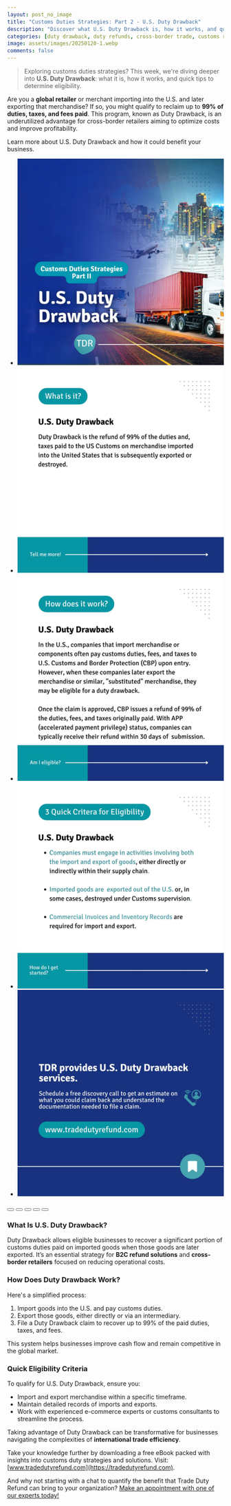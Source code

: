 ```yaml
---
layout: post_no_image
title: "Customs Duties Strategies: Part 2 - U.S. Duty Drawback"
description: "Discover what U.S. Duty Drawback is, how it works, and quick eligibility criteria for global retailers importing and exporting merchandise."
categories: [duty drawback, duty refunds, cross-border trade, customs regulations, global retailers]
image: assets/images/20250120-1.webp
comments: false
---
```


> Exploring customs duties strategies? This week, we're diving deeper into **U.S. Duty Drawback**: what it is, how it works, and quick tips to determine eligibility.

Are you a **global retailer** or merchant importing into the U.S. and later exporting that merchandise? If so, you might qualify to reclaim up to **99% of duties, taxes, and fees paid**. This program, known as Duty Drawback, is an underutilized advantage for cross-border retailers aiming to optimize costs and improve profitability.

Learn more about U.S. Duty Drawback and how it could benefit your business.

<div class="glide">
  <div class="glide__track" data-glide-el="track">
    <ul class="glide__slides">
      <li class="glide__slide"><img src="/assets/images/20250120-2.webp"></li>
      <li class="glide__slide"><img src="/assets/images/20250120-3.webp"></li>
      <li class="glide__slide"><img src="/assets/images/20250120-4.webp"></li>
      <li class="glide__slide"><img src="/assets/images/20250120-5.webp"></li>
      <li class="glide__slide"><img src="/assets/images/20250120-6.webp"></li>
    </ul>
  </div>
  <div class="glide__bullets" data-glide-el="controls[nav]">
    <button class="glide__bullet" data-glide-dir="=0"></button>
    <button class="glide__bullet" data-glide-dir="=1"></button>
    <button class="glide__bullet" data-glide-dir="=2"></button>
    <button class="glide__bullet" data-glide-dir="=3"></button>
    <button class="glide__bullet" data-glide-dir="=4"></button>
  </div>
</div>



### What Is U.S. Duty Drawback?  
Duty Drawback allows eligible businesses to recover a significant portion of customs duties paid on imported goods when those goods are later exported. It’s an essential strategy for **B2C refund solutions** and **cross-border retailers** focused on reducing operational costs.

### How Does Duty Drawback Work?  
Here's a simplified process:  
1. Import goods into the U.S. and pay customs duties.  
2. Export those goods, either directly or via an intermediary.  
3. File a Duty Drawback claim to recover up to 99% of the paid duties, taxes, and fees.

This system helps businesses improve cash flow and remain competitive in the global market.

### Quick Eligibility Criteria  
To qualify for U.S. Duty Drawback, ensure you:  
- Import and export merchandise within a specific timeframe.  
- Maintain detailed records of imports and exports.  
- Work with experienced e-commerce experts or customs consultants to streamline the process.

Taking advantage of Duty Drawback can be transformative for businesses navigating the complexities of **international trade efficiency**.

Take your knowledge further by downloading a free eBook packed with insights into customs duty strategies and solutions. Visit: [www.tradedutyrefund.com](https://tradedutyrefund.com).  

And why not starting with a chat to quantify the benefit that Trade Duty Refund can bring to your organization? [Make an appointment with one of our experts today!](https://tradedutyrefund.com/make-an-appointment.html)


<script src="https://cdnjs.cloudflare.com/ajax/libs/Glide.js/3.2.0/glide.min.js" integrity="sha512-IkLiryZhI6G4pnA3bBZzYCT9Ewk87U4DGEOz+TnRD3MrKqaUitt+ssHgn2X/sxoM7FxCP/ROUp6wcxjH/GcI5Q==" crossorigin="anonymous" referrerpolicy="no-referrer"></script>
<link rel="stylesheet" href="https://cdnjs.cloudflare.com/ajax/libs/Glide.js/3.2.0/css/glide.core.min.css" integrity="sha512-YQlbvfX5C6Ym6fTUSZ9GZpyB3F92hmQAZTO5YjciedwAaGRI9ccNs4iw2QTCJiSPheUQZomZKHQtuwbHkA9lgw==" crossorigin="anonymous" referrerpolicy="no-referrer" />
<link rel="stylesheet" href="https://cdnjs.cloudflare.com/ajax/libs/Glide.js/3.2.0/css/glide.theme.min.css" integrity="sha512-wCwx+DYp8LDIaTem/rpXubV/C1WiNRsEVqoztV0NZm8tiTvsUeSlA/Uz02VTGSiqfzAHD4RnqVoevMcRZgYEcQ==" crossorigin="anonymous" referrerpolicy="no-referrer" />

<script>new Glide('.glide').mount()</script>
